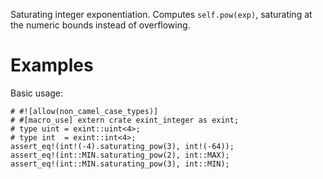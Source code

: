 Saturating integer exponentiation. Computes `self.pow(exp)`,
saturating at the numeric bounds instead of overflowing.

# Examples

Basic usage:

```
# #![allow(non_camel_case_types)]
# #[macro_use] extern crate exint_integer as exint;
# type uint = exint::uint<4>;
# type int  = exint::int<4>;
assert_eq!(int!(-4).saturating_pow(3), int!(-64));
assert_eq!(int::MIN.saturating_pow(2), int::MAX);
assert_eq!(int::MIN.saturating_pow(3), int::MIN);
```

